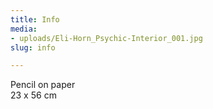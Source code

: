 ```yaml
---
title: Info
media:
- uploads/Eli-Horn_Psychic-Interior_001.jpg
slug: info

---
```

Pencil on paper  
23 x 56 cm